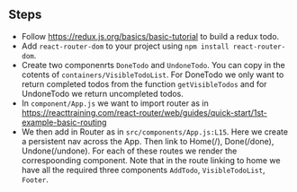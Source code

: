 ## Steps
* Follow  https://redux.js.org/basics/basic-tutorial to build a redux todo.
* Add `react-router-dom` to your project using `npm install react-router-dom`.
* Create two componenrts `DoneTodo` and `UndoneTodo`. You can copy in the cotents of `containers/VisibleTodoList`. For DoneTodo we only want to return completed todos from the function `getVisibleTodos` and for UndoneTodo we return uncompleted todos.
* In `component/App.js` we want to import router as in https://reacttraining.com/react-router/web/guides/quick-start/1st-example-basic-routing
* We then add in Router as in `src/components/App.js:L15`. Here we create a persistent nav across the App. Then link to Home(/), Done(/done), Undone(/undone). For each of these routes we render the correspoonding component. Note that in the route linking to home we have all the required three components `AddTodo`, `VisibleTodoList`, `Footer`.
